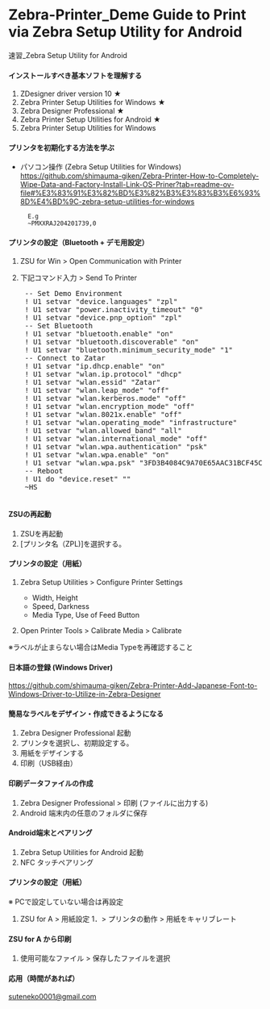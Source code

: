 # Zebra-Printer_Deme Guide to Print via Zebra Setup Utility for Android
 速習_Zebra Setup Utility for Android

#### インストールすべき基本ソフトを理解する

1. ZDesigner driver version 10 ★
1. Zebra Printer Setup Utilities for Windows ★
1. Zebra Designer Professional ★
1. Zebra Printer Setup Utilities for Android ★
1. Zebra Printer Setup Utilities for Windows 



#### プリンタを初期化する方法を学ぶ

- パソコン操作 (Zebra Setup Utilities for Windows)  
https://github.com/shimauma-giken/Zebra-Printer-How-to-Completely-Wipe-Data-and-Factory-Install-Link-OS-Priner?tab=readme-ov-file#%E3%83%91%E3%82%BD%E3%82%B3%E3%83%B3%E6%93%8D%E4%BD%9C-zebra-setup-utilities-for-windows  

        E.g
        ~PMXXRAJ204201739,0


#### プリンタの設定（Bluetooth + デモ用設定）

1. ZSU for Win > Open Communication with Printer
1. 下記コマンド入力 > Send To Printer

    <pre>
    -- Set Demo Environment
    ! U1 setvar "device.languages" "zpl"
    ! U1 setvar "power.inactivity_timeout" "0"
    ! U1 setvar "device.pnp_option" "zpl"
    -- Set Bluetooth
    ! U1 setvar "bluetooth.enable" "on"
    ! U1 setvar "bluetooth.discoverable" "on"
    ! U1 setvar "bluetooth.minimum_security_mode" "1"
    -- Connect to Zatar
    ! U1 setvar "ip.dhcp.enable" "on"
    ! U1 setvar "wlan.ip.protocol" "dhcp"
    ! U1 setvar "wlan.essid" "Zatar"
    ! U1 setvar "wlan.leap_mode" "off"
    ! U1 setvar "wlan.kerberos.mode" "off"
    ! U1 setvar "wlan.encryption_mode" "off"
    ! U1 setvar "wlan.8021x.enable" "off"
    ! U1 setvar "wlan.operating_mode" "infrastructure"
    ! U1 setvar "wlan.allowed_band" "all"
    ! U1 setvar "wlan.international_mode" "off"
    ! U1 setvar "wlan.wpa.authentication" "psk"
    ! U1 setvar "wlan.wpa.enable" "on"
    ! U1 setvar "wlan.wpa.psk" "3FD3B4084C9A70E65AAC31BCF45C1707EB6F91B62BADF7EA27B0E0C7AEFB3717"
    -- Reboot
    ! U1 do "device.reset" ""
    ~HS
    </pre>


#### ZSUの再起動

1. ZSUを再起動
1. [プリンタ名（ZPL)]を選択する。


#### プリンタの設定（用紙）

1. Zebra Setup Utilities > Configure Printer Settings
    - Width, Height
    - Speed, Darkness
    - Media Type, Use of Feed Button

1. Open Printer Tools > Calibrate Media > Calibrate

※ラベルが止まらない場合はMedia Typeを再確認すること


#### 日本語の登録 (Windows Driver)

https://github.com/shimauma-giken/Zebra-Printer-Add-Japanese-Font-to-Windows-Driver-to-Utilize-in-Zebra-Designer

#### 簡易なラベルをデザイン・作成できるようになる

1. Zebra Designer Professional 起動
1. プリンタを選択し、初期設定する。
1. 用紙をデザインする
1. 印刷（USB経由）

#### 印刷データファイルの作成

1. Zebra Designer Professional > 印刷 (ファイルに出力する)
1. Android 端末内の任意のフォルダに保存

#### Android端末とペアリング

1. Zebra Setup Utilities for Android 起動
1. NFC タッチペアリング

#### プリンタの設定（用紙）
※ PCで設定していない場合は再設定
1. ZSU for A > 用紙設定
1．> プリンタの動作 > 用紙をキャリブレート


#### ZSU for A から印刷

1. 使用可能なファイル > 保存したファイルを選択

#### 応用（時間があれば）

suteneko0001@gmail.com


